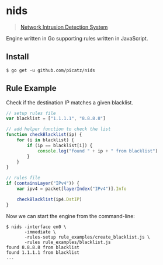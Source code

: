 # nids

> [Network Intrusion Detection System](https://en.wikipedia.org/wiki/Intrusion_detection_system)

Engine written in Go supporting rules written in JavaScript.

## Install

```console
$ go get -u github.com/picatz/nids
```

## Rule Example

Check if the destination IP matches a given blacklist.

```javascript
// setup rules file
var blacklist = ["1.1.1.1", "8.8.8.8"]

// add helper function to check the list
function checkBlacklist(ip) {
    for (i in blacklist) {
        if (ip == blacklist[i]) {
            console.log("found " + ip + " from blacklist")
        }
    }
}
```

```javascript
// rules file
if (containsLayer("IPv4")) {
    var ipv4 = packet[layerIndex("IPv4")].Info

    checkBlacklist(ip4.DstIP)
}
```

Now we can start the engine from the command-line:

```console
$ nids -interface en0 \
       -immediate \
       -rules-setup rule_examples/create_blacklist.js \
       -rules rule_examples/blacklist.js
found 8.8.8.8 from blacklist
found 1.1.1.1 from blacklist
...
```
